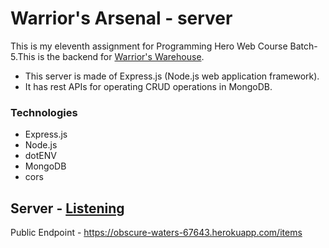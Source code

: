 
# Warrior's Arsenal - server

This is my eleventh assignment for Programming Hero Web Course Batch-5.This is the backend for [Warrior's Warehouse](https://www.example.com).

* This server is made of Express.js (Node.js web application framework).
* It has rest APIs for operating  CRUD operations in MongoDB.

### Technologies
* Express.js
* Node.js
* dotENV
* MongoDB
* cors

## Server - [Listening](https://obscure-waters-67643.herokuapp.com/)
Public Endpoint - https://obscure-waters-67643.herokuapp.com/items